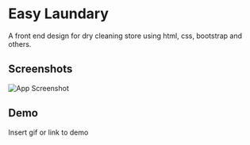 
# Easy Laundary

A front end design for dry cleaning store using html, css, bootstrap and others.

## Screenshots

![App Screenshot](https://via.placeholder.com/468x300?text=App+Screenshot+Here)


## Demo

Insert gif or link to demo